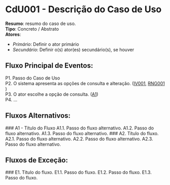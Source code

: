 # CdU001 - Descrição do Caso de Uso

**Resumo**: resumo do caso de uso.  
**Tipo**: Concreto / Abstrato  
**Atores**:  
 - *Primário*: Definir o ator primário  
 - *Secundário*: Definir o(s) ator(es) secundário(s), se houver  

## Fluxo Principal de Eventos:
P1. Passo do Caso de Uso  
P2. O sistema apresenta as opções de consulta e alteração. ([IV001](../../tmp/blob/master/img/ui001.png), [RNG001](./regras_mensagens#rng001) )   
P3. O ator escolhe a opção de consulta. ([A1](#a1))   
P4. ...

## Fluxos Alternativos:  

<a name="a1"/>
### A1 - Título do Fluxo
A1.1. Passo do fluxo alternativo.  
A1.2. Passo do fluxo alternativo.  
A1.3. Passo do fluxo alternativo.  

<a name="a2"/>
### A2. Título do fluxo.
A2.1. Passo do fluxo alternativo.  
A2.2. Passo do fluxo alternativo.  
A2.3. Passo do fluxo alternativo.  

## Fluxos de Exceção:  

<a name="e1"/>
### E1. Título do fluxo.  
E1.1. Passo do fluxo.  
E1.2. Passo do fluxo.  
E1.3. Passo do fluxo.  